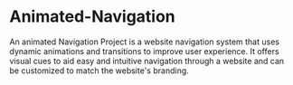 # Animated-Navigation
An animated Navigation Project is a website navigation system that uses dynamic animations and transitions to improve user experience. It offers visual cues to aid easy and intuitive navigation through a website and can be customized to match the website's branding.
